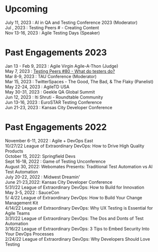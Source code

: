 # Upcoming
July 11, 2023 : AI in QA and Testing Conference 2023 (Moderator)  
Jul , 2023 : Testing Peers #  - Creating Content  
Nov 13-16, 2023 : Agile Testing Days (Speaker)  


# Past Engagements 2023
Jan 13 - Feb 9, 2023 : Agile Virgin Agile-A-Thon (Judge)  
May 7, 2023 : [Testing Peers #80 - What do testers do?](https://testingpeers.com/?p=6442)  
Mar 8-9, 2023 : TAU Conference (Moderator)  
Mar 15, 2023 : TwitterSpaces - The Good, The Bad, & The Flaky (Panelist)  
May 22-24, 2023 : AgileTD USA  
May 30-31, 2023 : Geekle QA Global Summit  
Jun 12, 2023 : Iti Shruti - Roundtable Community  
Jun 13-16, 2023 : EuroSTAR Testing Conference  
Jun 21-23, 2023 : Kansas City Developer Conference  


# Past Engagements 2022  
November 6-11, 2022 : Agile + DevOps East  
10/27/22 League of Extraordinary DevOps: How to Drive High Quality Products    
October 15, 2022: Springfield Devs    
Sept 16-18, 2022 : Game of Testing Unconference  
August 30, 2022: Webomates Presents: Traditional Test Automation vs AI Test Automation  
July 20-22, 2022 : Midwest Dreamin'   
June 21-23,2022: Kansas City Developer Conference  
5/31/22 League of Extraordinary DevOps: How to Build for Innovation  
May 3-5, 2022 : SauceCon  
5/ 4/22 League of Extraordinary DevOps: How to Build Your Change Management Kit  
4/14/22 League of Extraordinary DevOps: Why UX Testing is Essential for Agile Teams  
3/31/22 League of Extraordinary DevOps: The Dos and Donts of Test Automation              
3/16/22 League of Extraordinary DevOps: 3 Tips to Embed Security Into Your DevOps Processes  
2/24/22 League of Extraordinary DevOps: Why Developers Should Love Testing  
